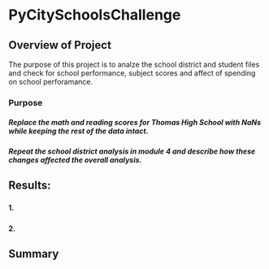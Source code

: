 # PyCitySchoolsChallenge
## Overview of Project
The purpose of this project is to analze the school district and student files and check for school performance, subject scores and affect of spending on school perforamance.
### Purpose
##### Replace the math and reading scores for Thomas High School with NaNs while keeping the rest of the data intact. 
##### Repeat the school district analysis in module 4 and describe how these changes affected the overall analysis.
## Results: 
###
#### 1. 
#####   
#### 2. 
#####	


## Summary
